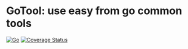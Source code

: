 # GoTool: use easy from go common tools

[![Go](https://github.com/jtyoui/gotool/workflows/test/badge.svg)](https://github.com/jtyoui/gotool/actions)
[![Coverage Status](https://coveralls.io/repos/github/jtyoui/gotool/badge.svg?branch=master)](https://coveralls.io/github/jtyoui/gotool?branch=master)
